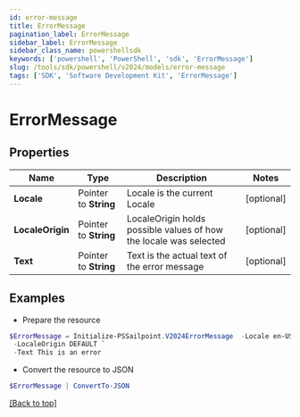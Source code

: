 ```yaml
---
id: error-message
title: ErrorMessage
pagination_label: ErrorMessage
sidebar_label: ErrorMessage
sidebar_class_name: powershellsdk
keywords: ['powershell', 'PowerShell', 'sdk', 'ErrorMessage'] 
slug: /tools/sdk/powershell/v2024/models/error-message
tags: ['SDK', 'Software Development Kit', 'ErrorMessage']
---
```



# ErrorMessage

## Properties

Name | Type | Description | Notes
------------ | ------------- | ------------- | -------------
**Locale** |  Pointer to **String** | Locale is the current Locale | [optional] 
**LocaleOrigin** |  Pointer to **String** | LocaleOrigin holds possible values of how the locale was selected | [optional] 
**Text** |  Pointer to **String** | Text is the actual text of the error message | [optional] 

## Examples

- Prepare the resource
```powershell
$ErrorMessage = Initialize-PSSailpoint.V2024ErrorMessage  -Locale en-US `
 -LocaleOrigin DEFAULT `
 -Text This is an error
```

- Convert the resource to JSON
```powershell
$ErrorMessage | ConvertTo-JSON
```


[[Back to top]](#) 

